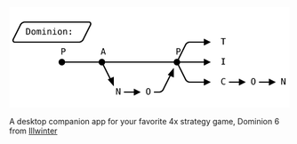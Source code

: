 ![Panopticon](/Assets/dom_panopticon.svg)

A desktop companion app for your favorite 4x strategy game, Dominion 6 from [Illwinter](https://www.illwinter.com/dom6/)
